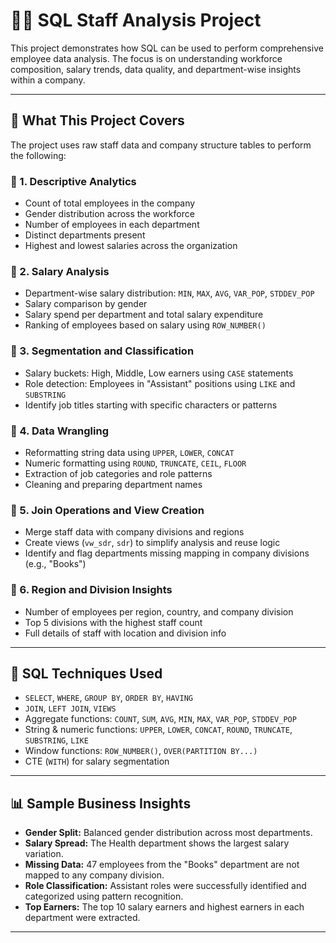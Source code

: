 # 🧑‍💼 SQL Staff Analysis Project

This project demonstrates how SQL can be used to perform comprehensive employee data analysis. The focus is on understanding workforce composition, salary trends, data quality, and department-wise insights within a company.

---

## 📌 What This Project Covers

The project uses raw staff data and company structure tables to perform the following:

### 🔹 1. **Descriptive Analytics**
- Count of total employees in the company
- Gender distribution across the workforce
- Number of employees in each department
- Distinct departments present
- Highest and lowest salaries across the organization

### 🔹 2. **Salary Analysis**
- Department-wise salary distribution: `MIN`, `MAX`, `AVG`, `VAR_POP`, `STDDEV_POP`
- Salary comparison by gender
- Salary spend per department and total salary expenditure
- Ranking of employees based on salary using `ROW_NUMBER()`

### 🔹 3. **Segmentation and Classification**
- Salary buckets: High, Middle, Low earners using `CASE` statements
- Role detection: Employees in "Assistant" positions using `LIKE` and `SUBSTRING`
- Identify job titles starting with specific characters or patterns

### 🔹 4. **Data Wrangling**
- Reformatting string data using `UPPER`, `LOWER`, `CONCAT`
- Numeric formatting using `ROUND`, `TRUNCATE`, `CEIL`, `FLOOR`
- Extraction of job categories and role patterns
- Cleaning and preparing department names

### 🔹 5. **Join Operations and View Creation**
- Merge staff data with company divisions and regions
- Create views (`vw_sdr`, `sdr`) to simplify analysis and reuse logic
- Identify and flag departments missing mapping in company divisions (e.g., "Books")

### 🔹 6. **Region and Division Insights**
- Number of employees per region, country, and company division
- Top 5 divisions with the highest staff count
- Full details of staff with location and division info

---

## 🧠 SQL Techniques Used

- `SELECT`, `WHERE`, `GROUP BY`, `ORDER BY`, `HAVING`
- `JOIN`, `LEFT JOIN`, `VIEWS`
- Aggregate functions: `COUNT`, `SUM`, `AVG`, `MIN`, `MAX`, `VAR_POP`, `STDDEV_POP`
- String & numeric functions: `UPPER`, `LOWER`, `CONCAT`, `ROUND`, `TRUNCATE`, `SUBSTRING`, `LIKE`
- Window functions: `ROW_NUMBER()`, `OVER(PARTITION BY...)`
- CTE (`WITH`) for salary segmentation

---

## 📊 Sample Business Insights

- **Gender Split:** Balanced gender distribution across most departments.
- **Salary Spread:** The Health department shows the largest salary variation.
- **Missing Data:** 47 employees from the "Books" department are not mapped to any company division.
- **Role Classification:** Assistant roles were successfully identified and categorized using pattern recognition.
- **Top Earners:** The top 10 salary earners and highest earners in each department were extracted.

---

